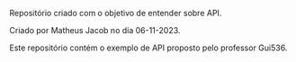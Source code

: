 Repositório criado com o objetivo de entender sobre API.

Criado por Matheus Jacob no dia 06-11-2023.

Este repositório contém o exemplo de API proposto pelo professor Gui536.
